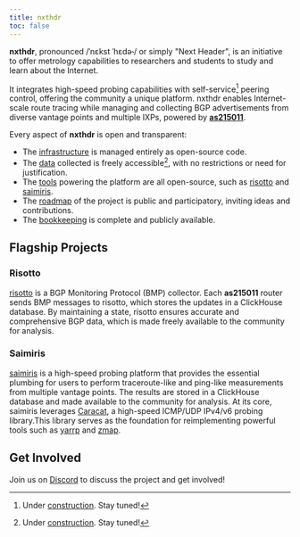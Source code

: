 ```yaml
---
title: nxthdr
toc: false
---
```


**nxthdr**, pronounced /ˈnɛkst ˈhɛdə˞/ or simply "Next Header", is an initiative to offer metrology capabilities to researchers and students to study and learn about the Internet.

It integrates high-speed probing capabilities with self-service[^1] peering control, offering the community a unique platform. nxthdr enables Internet-scale route tracing while managing and collecting BGP advertisements from diverse vantage points and multiple IXPs, powered by [**as215011**](/as215011).

Every aspect of **nxthdr** is open and transparent:
* The [infrastructure](https://github.com/nxthdr/infrastructure) is managed entirely as open-source code.
* The [data]() collected is freely accessible[^1], with no restrictions or need for justification.
* The [tools](https://github.com/nxthdr) powering the platform are all open-source, such as [risotto](https://github.com/nxthdr/risotto) and [saimiris](https://github.com/nxthdr/saimiris).
* The [roadmap](https://github.com/orgs/nxthdr/projects/1) of the project is public and participatory, inviting ideas and contributions.
* The [bookkeeping](https://github.com/nxthdr/bookkeeping) is complete and publicly available.


## Flagship Projects

### Risotto

[risotto](https://github.com/nxthdr/risotto) is a BGP Monitoring Protocol (BMP) collector. Each **as215011** router sends BMP messages to risotto, which stores the updates in a ClickHouse database. By maintaining a state, risotto ensures accurate and comprehensive BGP data, which is made freely available to the community for analysis.

### Saimiris

[saimiris](https://github.com/nxthdr/saimiris) is a high-speed probing platform that provides the essential plumbing for users to perform traceroute-like and ping-like measurements from multiple vantage points. The results are stored in a ClickHouse database and made available to the community for analysis.
At its core, saimiris leverages [Caracat](https://github.com/maxmouchet/caracat), a high-speed ICMP/UDP IPv4/v6 probing library.This library serves as the foundation for reimplementing powerful tools such as [yarrp](https://github.com/cmand/yarrp) and [zmap](https://github.com/zmap/zmap).


## Get Involved

Join us on [Discord](https://discord.gg/KRsVs7jafg) to discuss the project and get involved!


[^1]: Under [construction](https://github.com/nxthdr/roadmap/issues/12). Stay tuned!
